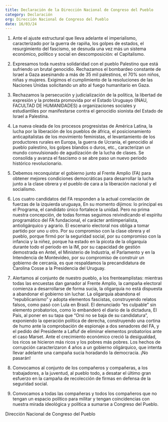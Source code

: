 ```yaml
---
title: Declaración de la Dirección Nacional de Congreso del Pueblo
category: Declaración
org: Dirección Nacional de Congreso del Pueblo
date: 16/03/24
---
```


1. Ante el ajuste estructural que lleva adelante el imperialismo, caracterizado por la guerra de rapiña, los golpes de estados, el resurgimiento del fascismo, se desnuda una vez más un sistema económico, político y social en descomposición: el Capitalismo.

2. Expresamos toda nuestra solidaridad con el pueblo Palestino que está sufriendo un brutal genocidio. Rechazamos el bombardeo constante de Israel a Gaza asesinando a más de 35 mil palestinos, el 70% son niños, niñas y mujeres. Exigimos el cumplimiento de la resoluciones de las Naciones Unidas solicitando un alto al fuego humanitario en Gaza.

3. Rechazamos la persecución y judicialización de la política, la libertad de expresión y la protesta promovida por el Estado Uruguayo (INAU, FACULTAD DE HUMANIDADES) a organizaciones sociales y estudiantiles por manifestarse contra el genocidio sionista del Estado de Israel a Palestina.

4. La nueva oleada de los procesos progresistas de América Latina, la lucha por la liberación de los pueblos de áfrica, el posicionamiento anticapitalistas de los movimiento feministas, el levantamiento de los productores rurales en Europa, la guerra de Ucrania, el genocidio al pueblo palestino, los golpes blandos o duros, etc., caracterizan un mundo convulsionado de agudización de la lucha de clases. Se consolida y avanza el fascismo o se abre paso un nuevo periodo histórico revolucionario.

5. Debemos reconquistar el gobierno junto al Frente Amplio (FA) para obtener mejores condiciones democráticas para desarrollar la lucha junto a la clase obrera y el pueblo de cara a la liberación nacional y el socialismo.

6. Los cuatro candidatos del FA responden a la actual correlación de fuerzas de la izquierda uruguaya, En su momento dijimos: lo principal es el Programa, el candidato único fortalece la unidad. Pero no prima nuestra concepción, de todas formas seguimos reivindicando el espíritu programático del FA fundacional, el carácter antiimperialista, antioligárquico y agrario. El escenario electoral nos obliga a tomar partido por uno u otro. Por su compromiso con la clase obrera y el pueblo, porque firmó por la seguridad social, por su compromiso con la infancia y la niñez, porque ha estado en la picota de la oligarquía durante todo el periodo en la IM, por su capacidad de gestión demostrada en Antel, el Ministerio de Industria, el Parlamento y en la Intendencia de Montevideo, por su compromiso de construir un gobierno de cercanía, es que respaldamos la precandidatura de Carolina Cosse a la Presidencia del Uruguay.

7. Alertamos al conjunto de nuestro pueblo, a los frenteamplistas: mientras todas las encuestas dan ganador al Frente Amplio, la campaña electoral comienza a desarrollarse de forma sucia, la oligarquía no está dispuesta a abandonar el gobierno sin luchar. La oligarquía abandona el “republicanismo” y adopta elementos fascistas, construyendo relatos falsos, como pasó con Lula en Brasil. El denunciado “es culpable” sin elemento probatorios, como lo embanderó el diario de la dictadura, El País, al poner en su tapa que “Orsi no se baja de su candidatura”, exponiendo la operación política de derecha, construyendo una cortina de humo ante la comprobación de espionaje a dos senadores del FA, y el pedido del Presidente a Lafluf de eliminar elementos probatorios ante el caso Marset. Ante el crecimiento económico creció la desigualdad, los ricos se hicieron más ricos y los pobres más pobres. Los hechos de corrupción caracterizaron 4 años a un gobierno oligárquico, que intenta llevar adelante una campaña sucia horadando la democracia. ¡No pasarán!

8. Convocamos al conjunto de los compañeros y compañeras, a los trabajadores, a la juventud, al pueblo todo, a desatar el último gran esfuerzo en la campaña de recolección de firmas en defensa de la seguridad social.

9. Convocamos a todas las compañeras y todos los compañeros que no tengan un espacio político para militar y tengan coincidencias con nuestra mirada ideológica y política a sumarse a Congreso del Pueblo.

Dirección Nacional de Congreso del Pueblo